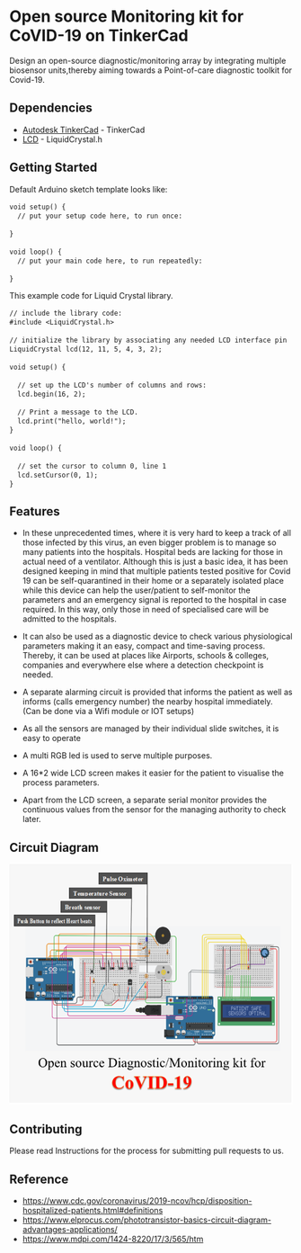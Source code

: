 # Open source Monitoring kit for CoVID-19 on TinkerCad

Design an open-source diagnostic/monitoring array by integrating multiple biosensor units,thereby aiming towards a Point-of-care diagnostic toolkit for Covid-19.

## Dependencies

* [Autodesk TinkerCad](https://www.tinkercad.com/) - TinkerCad
* [LCD](https://github.com/arduino-libraries/LiquidCrystal) - LiquidCrystal.h


## Getting Started

Default Arduino sketch template looks like:
```
void setup() {
  // put your setup code here, to run once:
 
}
 
void loop() {
  // put your main code here, to run repeatedly:
 
}
```
This example code for Liquid Crystal library.
```
// include the library code:
#include <LiquidCrystal.h>

// initialize the library by associating any needed LCD interface pin
LiquidCrystal lcd(12, 11, 5, 4, 3, 2);

void setup() {

  // set up the LCD's number of columns and rows:
  lcd.begin(16, 2);
  
  // Print a message to the LCD.
  lcd.print("hello, world!");
}

void loop() {

  // set the cursor to column 0, line 1
  lcd.setCursor(0, 1);
}

```

## Features 
*	In these unprecedented times, where it is very hard to keep a track of all those infected by this virus, an even bigger problem is to manage so many patients into the hospitals. Hospital beds are lacking for those in actual need of a ventilator. Although this is just a basic idea, it has been designed keeping in mind that multiple patients tested positive for Covid 19 can be self-quarantined in their home or a separately isolated place while this device can help the user/patient to self-monitor the parameters and an emergency signal is reported to the hospital in case required.
In this way, only those in need of specialised care will be admitted to the hospitals. 

* It can also be used as a diagnostic device to check various physiological parameters making it an easy, compact and time-saving process. Thereby, it can be used at places like Airports, schools & colleges, companies and everywhere else where a detection checkpoint is needed.
* A separate alarming circuit is provided that informs the patient as well as informs (calls emergency number) the nearby hospital immediately. (Can be done via a Wifi module or IOT setups)
* As all the sensors are managed by their individual slide switches, it is easy to operate
* A multi RGB led is used to serve multiple purposes.
* A 16*2 wide LCD screen makes it easier for the patient to visualise the process parameters.
* Apart from the LCD screen, a separate serial monitor provides the continuous values from the sensor for the managing authority to check later.

## Circuit Diagram

![](images/corona.png)

## Contributing

Please read Instructions for the process for submitting pull requests to us.

## Reference

* https://www.cdc.gov/coronavirus/2019-ncov/hcp/disposition-hospitalized-patients.html#definitions
* https://www.elprocus.com/phototransistor-basics-circuit-diagram-advantages-applications/
* https://www.mdpi.com/1424-8220/17/3/565/htm



